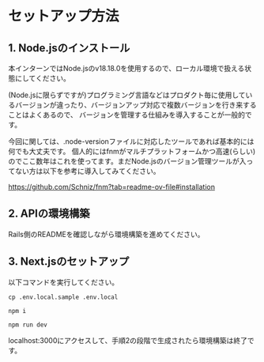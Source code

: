 # セットアップ方法

## 1. Node.jsのインストール

本インターンではNode.jsのv18.18.0を使用するので、ローカル環境で扱える状態にしてください。

(Node.jsに限らずですが)プログラミング言語などはプロダクト毎に使用しているバージョンが違ったり、バージョンアップ対応で複数バージョンを行き来することはよくあるので、
バージョンを管理する仕組みを導入することが一般的です。

今回に関しては、.node-versionファイルに対応したツールであれば基本的には何でも大丈夫です。
個人的にはfnmがマルチプラットフォームかつ高速(らしい)のでここ数年はこれを使ってます。まだNode.jsのバージョン管理ツールが入ってない方は以下を参考に導入してみてください。

https://github.com/Schniz/fnm?tab=readme-ov-file#installation

## 2. APIの環境構築

Rails側のREADMEを確認しながら環境構築を進めてください。

## 3. Next.jsのセットアップ

以下コマンドを実行してください。

```
cp .env.local.sample .env.local
```

```
npm i
```

```
npm run dev
```

localhost:3000にアクセスして、手順2の段階で生成されたら環境構築は終了です。
